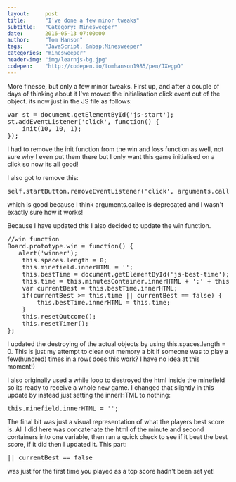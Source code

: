 ```yaml
---
layout:     post
title:      "I've done a few minor tweaks"
subtitle:   "Category: Minesweeper"
date:       2016-05-13 07:00:00
author:     "Tom Hanson"
tags:       "JavaScript, &nbsp;Minesweeper"
categories: "minesweeper"
header-img: "img/learnjs-bg.jpg"
codepen:    "http://codepen.io/tomhanson1985/pen/JXegpO"
---
```


More finesse, but only a few minor tweaks. First up, and after a couple of days of thinking about it I've moved the initialisation click event out of the object. its now just in the JS file as follows:
<pre>var st = document.getElementById('js-start');
st.addEventListener('click', function() {
    init(10, 10, 1);
});</pre>
I had to remove the init function from the win and loss function as well, not sure why I even put them there but I only want this game initialised on a click so now its all good!

I also got to remove this:
<pre>self.startButton.removeEventListener('click', arguments.callee);</pre>
which is good because I think arguments.callee is deprecated and I wasn't exactly sure how it works!

Because I have updated this I also decided to update the win function.
<pre>//win function
Board.prototype.win = function() {
   alert('winner');
    this.spaces.length = 0;
    this.minefield.innerHTML = '';
    this.bestTime = document.getElementById('js-best-time');
    this.time = this.minutesContainer.innerHTML + ':' + this.secondsContainer.innerHTML;
    var currentBest = this.bestTime.innerHTML;
    if(currentBest &gt;= this.time || currentBest == false) {
        this.bestTime.innerHTML = this.time;
    }
    this.resetOutcome();
    this.resetTimer();
};</pre>
I updated the destroying of the actual objects by using this.spaces.length = 0. This is just my attempt to clear out memory a bit if someone was to play a few(hundred) times in a row( does this work? I have no idea at this moment!)

I also originally used a while loop to destroyed the html inside the minefield so its ready to receive a whole new game. I changed that slightly in this update by instead just setting the innerHTML to nothing:
<pre>this.minefield.innerHTML = '';</pre>
The final bit was just a visual representation of what the players best score is. All I did here was concatenate the html of the minute and second containers into one variable, then ran a quick check to see if it beat the best score, if it did then I updated it. This part:
<pre>|| currentBest == false</pre>
was just for the first time you played as a top score hadn't been set yet!